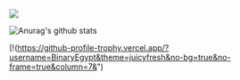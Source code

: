 
<img src="https://discord.c99.nl/widget/theme-3/693885501916053575.png"/>


![Anurag's github stats](https://github-readme-stats.vercel.app/api?username=BinaryEgypt&show_icons=true&theme=radical)

[!(https://github-profile-trophy.vercel.app/?username=BinaryEgypt&theme=juicyfresh&no-bg=true&no-frame=true&column=7&")


